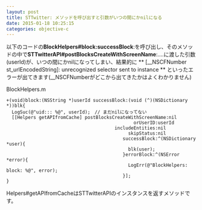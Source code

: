 ```yaml
---
layout: post
title: STTwitter: メソッドを呼び出すと引数がいつの間にかnilになる
date: 2015-01-18 10:25:15
categories: objective-c
---
```

<!-- {% raw %} -->
<p>以下のコードの<strong>BlockHelpers#block:successBlock</strong>:を呼び出し、そのメソッドの中で<strong>STTwitterAPI#postBlocksCreateWithScreenName</strong>:....に渡した引数(userId)が、いつの間にかnilになってしまい、結果的に ** [__NSCFNumber st_urlEncodedString]: unrecognized selector sent to instance ** といったエラーが出てきます(__NSCFNumberがどこから出てきたかはよくわかりません)</p>

<p>BlockHelpers.m</p>

<pre><code>+(void)block:(NSString *)userId successBlock:(void (^)(NSDictionary *))blk{
  LogSuc(@"uid::: %@", userId);　// まだnilになってない
  [[Helpers getAPIfromCache] postBlocksCreateWithScreenName:nil
                                               orUserID:userId
                                        includeEntities:nil
                                             skipStatus:nil
                                           successBlock:^(NSDictionary *user){
                                             blk(user);
                                           }errorBlock:^(NSError *error){
                                             LogErr(@"BlockHelpers: block: %@", error);
                                           }];
}
</code></pre>

<p>Helpers#getAPIfromCacheはSTTwitterAPIのインスタンスを返すメソッドです。</p>
<!-- {% endraw %} -->
